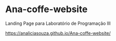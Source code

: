 # Ana-coffe-website
Landing Page para Laboratório de Programação III

https://analiciasouza.github.io/Ana-coffe-website/
